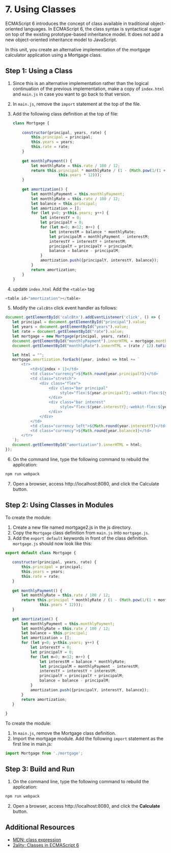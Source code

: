 #  7. Using Classes

ECMAScript 6 introduces the concept of class available in traditional object-oriented languages. 
In ECMAScript 6, the class syntax is syntactical sugar on top of the existing prototype-based inheritance model. 
It does not add a new object-oriented inheritance model to JavaScript.

In this unit, you create an alternative implementation of the mortgage calculator application using a Mortgage class.

## Step 1: Using a Class
1. Since this is an alternative implementation rather than the logical continuation of the previous implementation, 
   make a copy of `index.html` and `main.js` in case you want to go back to that version.

2. In `main.js`, remove the `import` statement at the top of the file.
 
3. Add the following class definition at the top of file:
    ```js
    class Mortgage {
        
        constructor(principal, years, rate) {
            this.principal = principal;
            this.years = years;
            this.rate = rate;
        }
        
        get monthlyPayment() {
            let monthlyRate = this.rate / 100 / 12;
            return this.principal * monthlyRate / (1 - (Math.pow(1/(1 + monthlyRate),
                        this.years * 12)));
        }
        
        get amortization() {
            let monthlyPayment = this.monthlyPayment;
            let monthlyRate = this.rate / 100 / 12;
            let balance = this.principal;
            let amortization = [];
            for (let y=0; y<this.years; y++) {
                let interestY = 0;
                let principalY = 0;
                for (let m=0; m<12; m++) {
                    let interestM = balance * monthlyRate;
                    let principalM = monthlyPayment - interestM;
                    interestY = interestY + interestM;
                    principalY = principalY + principalM;
                    balance = balance - principalM;
                }
                amortization.push({principalY, interestY, balance});
            }
            return amortization;
        }  
    }   
    ```

4. update `index.html` Add the `<table>` tag   
```js
<table id="amortization"></table>
```   

5. Modify the `calcBtn` click event handler as follows:
 ```js
document.getElementById('calcBtn').addEventListener('click', () => {
    let principal = document.getElementById("principal").value;
    let years = document.getElementById("years").value;
    let rate = document.getElementById("rate").value;
    let mortgage = new Mortgage(principal, years, rate);
    document.getElementById("monthlyPayment").innerHTML = mortgage.monthlyPayment.toFixed(2);
    document.getElementById("monthlyRate").innerHTML = (rate / 12).toFixed(2);

    let html = "";
    mortgage.amortization.forEach((year, index) => html += `
        <tr>
            <td>${index + 1}</td>
            <td class="currency">${Math.round(year.principalY)}</td>
            <td class="stretch">
                <div class="flex">
                    <div class="bar principal"
                         style="flex:${year.principalY};-webkit-flex:${year.principalY}">
                    </div>
                    <div class="bar interest"
                         style="flex:${year.interestY};-webkit-flex:${year.interestY}">
                    </div>
                </div>
            </td>
            <td class="currency left">${Math.round(year.interestY)}</td>
            <td class="currency">${Math.round(year.balance)}</td>
        </tr>
    `);
    document.getElementById("amortization").innerHTML = html;
});
 ```

6. On the command line, type the following command to rebuild the application:
 ```js
 npm run webpack
 ```

7. Open a browser, access http://localhost:8080, and click the Calculate button.

## Step 2: Using Classes in Modules
To create the module:
1. Create a new file named mortgage2.js in the js directory.
2. Copy the `Mortgage` class definition from `main.js` into `mortgage.js`.
3. Add the `export default` keywords in front of the class definition. `mortgage.js` should now look like this:

 ```js
 export default class Mortgage {
    
    constructor(principal, years, rate) {
        this.principal = principal;
        this.years = years;
        this.rate = rate;
    }
    
    get monthlyPayment() {
        let monthlyRate = this.rate / 100 / 12;
        return this.principal * monthlyRate / (1 - (Math.pow(1/(1 + monthlyRate),
                this.years * 12)));
    }
    
    get amortization() {
        let monthlyPayment = this.monthlyPayment;
        let monthlyRate = this.rate / 100 / 12;
        let balance = this.principal;
        let amortization = [];
        for (let y=0; y<this.years; y++) {
            let interestY = 0;
            let principalY = 0;
            for (let m=0; m<12; m++) {
                let interestM = balance * monthlyRate;
                let principalM = monthlyPayment - interestM;
                interestY = interestY + interestM;
                principalY = principalY + principalM;
                balance = balance - principalM;
            }
            amortization.push({principalY, interestY, balance});
        }
        return amortization;
    }
    
}
 ```

To create the module:
1. In `main.js`, remove the Mortgage class definition.
2. Import the mortgage module. Add the following `import` statement as the first line in main.js:
```js
import Mortgage from './mortgage';
```

## Step 3: Build and Run
 1. On the command line, type the following command to rebuild the application:
 ```js
 npm run webpack
 ```
 2. Open a browser, access http://localhost:8080, and click the **Calculate** button.

## Additional Resources
- [MDN: class expression](https://developer.mozilla.org/en-US/docs/Web/JavaScript/Reference/Operators/class)
- [2ality: Classes in ECMAScript 6](https://2ality.com/2015/02/es6-classes-final.html)